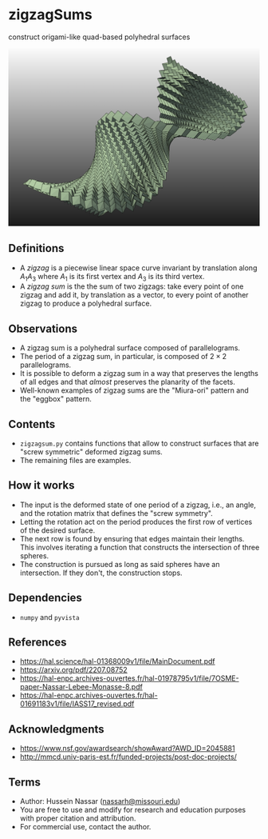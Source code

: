 # zigzagSums
construct origami-like quad-based polyhedral surfaces

![Example - deformed tilted squares pattern](tiltedSquaresGeneral.png)

## Definitions
* A *zigzag* is a piecewise linear space curve invariant by translation along $A_1A_3$ where $A_1$ is its first vertex and $A_3$ is its third vertex.
* A *zigzag sum* is the the sum of two zigzags: take every point of one zigzag and add it, by translation as a vector, to every point of another zigzag to produce a polyhedral surface.

## Observations
* A zigzag sum is a polyhedral surface composed of parallelograms.
* The period of a zigzag sum, in particular, is composed of $2\times 2$ parallelograms.
* It is possible to deform a zigzag sum in a way that preserves the lengths of all edges and that *almost* preserves the planarity of the facets.
* Well-known examples of zigzag sums are the "Miura-ori" pattern and the "eggbox" pattern.

## Contents
* ``zigzagsum.py`` contains functions that allow to construct surfaces that are "screw symmetric" deformed zigzag sums.
* The remaining files are examples.

## How it works
* The input is the deformed state of one period of a zigzag, i.e., an angle, and the rotation matrix that defines the "screw symmetry".
* Letting the rotation act on the period produces the first row of vertices of the desired surface.
* The next row is found by ensuring that edges maintain their lengths. This involves iterating a function that constructs the intersection of three spheres.
* The construction is pursued as long as said spheres have an intersection. If they don't, the construction stops.

## Dependencies
* ``numpy`` and ``pyvista``

## References
* https://hal.science/hal-01368009v1/file/MainDocument.pdf
* https://arxiv.org/pdf/2207.08752
* https://hal-enpc.archives-ouvertes.fr/hal-01978795v1/file/7OSME-paper-Nassar-Lebee-Monasse-8.pdf
* https://hal-enpc.archives-ouvertes.fr/hal-01691183v1/file/IASS17_revised.pdf

## Acknowledgments
* https://www.nsf.gov/awardsearch/showAward?AWD_ID=2045881
* http://mmcd.univ-paris-est.fr/funded-projects/post-doc-projects/

## Terms
* Author: Hussein Nassar (nassarh@missouri.edu)
* You are free to use and modify for research and education purposes with proper citation and attribution.
* For commercial use, contact the author.
